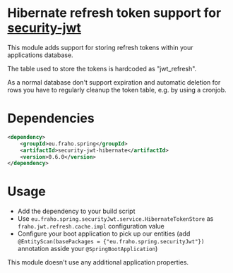 # Hibernate refresh token support for [security-jwt](../)

This module adds support for storing refresh tokens within
your applications database.

The table used to store the tokens is hardcoded as "jwt_refresh".

As a normal database don't support expiration and automatic deletion
for rows you have to regularly cleanup the token table, e.g. by using a cronjob.

# Dependencies
```xml
<dependency>
    <groupId>eu.fraho.spring</groupId>
    <artifactId>security-jwt-hibernate</artifactId>
    <version>0.6.0</version>
</dependency>
```

# Usage
* Add the dependency to your build script
* Use ```eu.fraho.spring.securityJwt.service.HibernateTokenStore``` as ```fraho.jwt.refresh.cache.impl``` configuration value
* Configure your boot application to pick up our entities (add ```@EntityScan(basePackages = {"eu.fraho.spring.securityJwt"})``` annotation asside your ```@SpringBootApplication```)

This module doesn't use any additional application properties.

